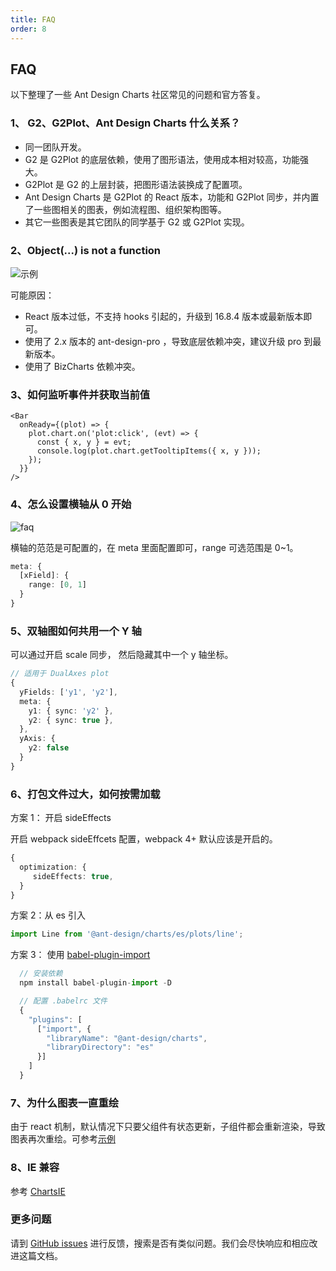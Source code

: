 ```yaml
---
title: FAQ
order: 8
---
```


## FAQ

以下整理了一些 Ant Design Charts 社区常见的问题和官方答复。

### 1、 G2、G2Plot、Ant Design Charts 什么关系？

- 同一团队开发。
- G2 是 G2Plot 的底层依赖，使用了图形语法，使用成本相对较高，功能强大。
- G2Plot 是 G2 的上层封装，把图形语法装换成了配置项。
- Ant Design Charts 是 G2Plot 的 React 版本，功能和 G2Plot 同步，并内置了一些图相关的图表，例如流程图、组织架构图等。
- 其它一些图表是其它团队的同学基于 G2 或 G2Plot 实现。

### 2、Object(...) is not a function

<img src="https://gw.alipayobjects.com/mdn/rms_d314dd/afts/img/A*GnrEQZUVa5AAAAAAAAAAAAAAARQnAQ" alt="示例" />

可能原因：

- React 版本过低，不支持 hooks 引起的，升级到 16.8.4 版本或最新版本即可。
- 使用了 2.x 版本的 ant-design-pro ，导致底层依赖冲突，建议升级 pro 到最新版本。
- 使用了 BizCharts 依赖冲突。

### 3、如何监听事件并获取当前值

```tsx | pure
<Bar
  onReady={(plot) => {
    plot.chart.on('plot:click', (evt) => {
      const { x, y } = evt;
      console.log(plot.chart.getTooltipItems({ x, y }));
    });
  }}
/>
```

### 4、怎么设置横轴从 0 开始

<img src="https://gw.alipayobjects.com/mdn/rms_d314dd/afts/img/A*NAvlTZ66qzMAAAAAAAAAAAAAARQnAQ" alt="faq">

横轴的范范是可配置的，在 meta 里面配置即可，range 可选范围是 0~1。

```ts
meta: {
  [xField]: {
    range: [0, 1]
  }
}
```

### 5、双轴图如何共用一个 Y 轴

可以通过开启 scale 同步， 然后隐藏其中一个 y 轴坐标。

```ts
// 适用于 DualAxes plot
{
  yFields: ['y1', 'y2'],
  meta: {
    y1: { sync: 'y2' },
    y2: { sync: true },
  },
  yAxis: {
    y2: false
  }
}
```

### 6、打包文件过大，如何按需加载

方案 1： 开启 sideEffects

开启 webpack sideEffcets 配置，webpack 4+ 默认应该是开启的。

```ts
{
  optimization: {
     sideEffects: true,
  }
}
```

方案 2：从 es 引入

```ts
import Line from '@ant-design/charts/es/plots/line';
```

方案 3： 使用 [babel-plugin-import](https://github.com/ant-design/babel-plugin-import)

```ts
  // 安装依赖
  npm install babel-plugin-import -D

  // 配置 .babelrc 文件
  {
    "plugins": [
      ["import", {
        "libraryName": "@ant-design/charts",
        "libraryDirectory": "es"
      }]
    ]
  }
```

### 7、为什么图表一直重绘

由于 react 机制，默认情况下只要父组件有状态更新，子组件都会重新渲染，导致图表再次重绘。可参考[示例](https://codesandbox.io/s/pedantic-lucy-tylzl?file=/App.tsx)

### 8、IE 兼容

参考 [ChartsIE](https://github.com/lxfu1/charts-ie)

### 更多问题

请到 [GitHub issues](https://github.com/ant-design/ant-design-charts/issues) 进行反馈，搜索是否有类似问题。我们会尽快响应和相应改进这篇文档。